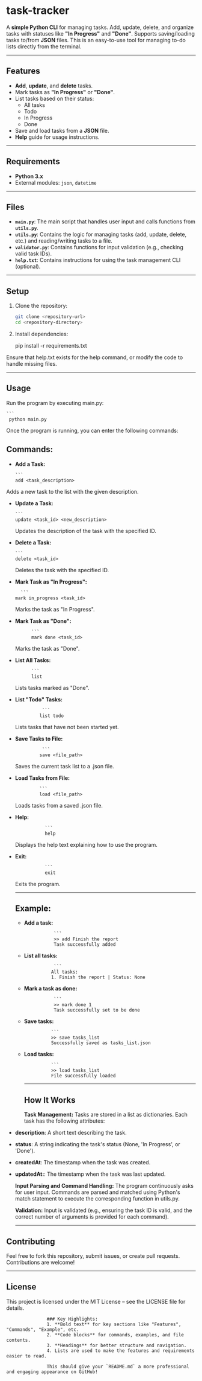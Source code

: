 # task-tracker
A **simple Python CLI** for managing tasks. Add, update, delete, and organize tasks with statuses like **"In Progress"** and **"Done"**. Supports saving/loading tasks to/from **JSON** files. This is an easy-to-use tool for managing to-do lists directly from the terminal.

---

## Features

- **Add**, **update**, and **delete** tasks.
- Mark tasks as **"In Progress"** or **"Done"**.
- List tasks based on their status: 
  - All tasks
  - Todo
  - In Progress
  - Done
- Save and load tasks from a **JSON** file.
- **Help** guide for usage instructions.

---

## Requirements

- **Python 3.x**
- External modules: `json`, `datetime`

---

## Files

- **`main.py`**: The main script that handles user input and calls functions from **`utils.py`**.
- **`utils.py`**: Contains the logic for managing tasks (add, update, delete, etc.) and reading/writing tasks to a file.
- **`validator.py`**: Contains functions for input validation (e.g., checking valid task IDs).
- **`help.txt`**: Contains instructions for using the task management CLI (optional).

---

## Setup

1. Clone the repository:
   ```bash
   git clone <repository-url>
   cd <repository-directory>

2. Install dependencies:
   
   pip install -r requirements.txt
   
Ensure that help.txt exists for the help command, or modify the code to handle missing files.

---

## Usage

Run the program by executing main.py:

    ```
     python main.py

Once the program is running, you can enter the following commands:

## Commands:

- **Add a Task:**

      ```
      add <task_description>

Adds a new task to the list with the given description.

- **Update a Task:**

      ```
      update <task_id> <new_description>

  Updates the description of the task with the specified ID.

- **Delete a Task:**

      ```
      delete <task_id>

  Deletes the task with the specified ID.

- **Mark Task as "In Progress":**

        ```
      mark in_progress <task_id>

  Marks the task as "In Progress".

- **Mark Task as "Done":**
 
            ```
            mark done <task_id>

   Marks the task as "Done".

- **List All Tasks:**

            ```
            list

   Lists tasks marked as "Done".

- **List "Todo" Tasks:**

                ```
               list todo

   Lists tasks that have not been started yet.

- **Save Tasks to File:**

                ```
               save <file_path>

  Saves the current task list to a .json file.

- **Load Tasks from File:**

               ```
               load <file_path>

  Loads tasks from a saved .json file.

- **Help:**

                 ```
                 help

  Displays the help text explaining how to use the program.

- **Exit:**

                 ```
                 exit

  Exits the program.

  ---

  ## Example:

  - **Add a task:**
 
                   ```
                   >> add Finish the report
                   Task successfully added

  - **List all tasks:**
 
                   ```
                  All tasks:
                  1. Finish the report | Status: None

  - **Mark a task as done:**
 
                   ```
                   >> mark done 1
                   Task successfully set to be done

  - **Save tasks:**
   
                  ```
                  >> save tasks_list
                  Successfully saved as tasks_list.json

  - **Load tasks:**
 
                  ```
                  >> load tasks_list
                  File successfully loaded

    ---

    ## How It Works

    **Task Management:**
Tasks are stored in a list as dictionaries. Each task has the following attributes:

- **description**: A short text describing the task.
- **status**: A string indicating the task's status (None, 'In Progress', or 'Done').
- **createdAt**: The timestamp when the task was created.
- **updatedAt:**: The timestamp when the task was last updated.

  **Input Parsing and Command Handling:**
The program continuously asks for user input. Commands are parsed and matched using Python's match statement to execute the corresponding function in utils.py.

  **Validation:**
Input is validated (e.g., ensuring the task ID is valid, and the correct number of arguments is provided for each command).

  ---

## Contributing

Feel free to fork this repository, submit issues, or create pull requests. Contributions are welcome!

  ---

## License

This project is licensed under the MIT License – see the LICENSE file for details.

   ```vbnet
                  ### Key Highlights:
                  1. **Bold text** for key sections like "Features", "Commands", "Example", etc.
                  2. **Code blocks** for commands, examples, and file contents.
                  3. **Headings** for better structure and navigation.
                  4. Lists are used to make the features and requirements easier to read.
                  
                  This should give your `README.md` a more professional and engaging appearance on GitHub!
  

  



    


    
